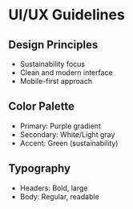# UI/UX Guidelines

## Design Principles
- Sustainability focus
- Clean and modern interface
- Mobile-first approach

## Color Palette
- Primary: Purple gradient
- Secondary: White/Light gray
- Accent: Green (sustainability)

## Typography
- Headers: Bold, large
- Body: Regular, readable

